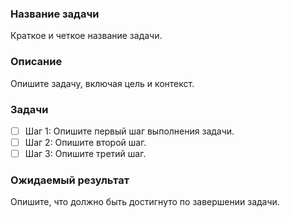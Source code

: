 ### Название задачи

Краткое и четкое название задачи.

### Описание

Опишите задачу, включая цель и контекст.

### Задачи

- [ ] Шаг 1: Опишите первый шаг выполнения задачи.
- [ ] Шаг 2: Опишите второй шаг.
- [ ] Шаг 3: Опишите третий шаг.

### Ожидаемый результат

Опишите, что должно быть достигнуто по завершении задачи.

